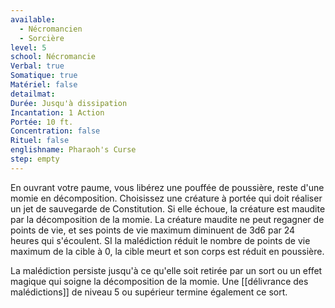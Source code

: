 ```yaml
---
available:
  - Nécromancien
  - Sorcière
level: 5
school: Nécromancie
Verbal: true
Somatique: true
Matériel: false
detailmat:
Durée: Jusqu'à dissipation
Incantation: 1 Action
Portée: 10 ft.
Concentration: false
Rituel: false
englishname: Pharaoh's Curse
step: empty
---
```

En ouvrant votre paume, vous libérez une pouffée de poussière, reste d'une momie en décomposition. Choisissez une créature à portée qui doit réaliser un jet de sauvegarde de Constitution. Si elle échoue, la créature est maudite par la décomposition de la momie. La créature maudite ne peut regagner de points de vie, et ses points de vie maximum diminuent de 3d6 par 24 heures qui s'écoulent. SI la malédiction réduit le nombre de points de vie maximum de la cible à 0, la cible meurt et son corps est réduit en poussière.

La malédiction persiste jusqu'à ce qu'elle soit retirée par un sort ou un effet magique qui soigne la décomposition de la momie. Une [[délivrance des malédictions]] de niveau 5 ou supérieur termine également ce sort.